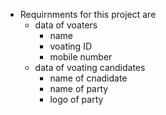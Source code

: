 * Requirnments for this project are
    * data of voaters
        * name
        * voating ID
        * mobile number
    * data of voating candidates
        * name of cnadidate
        * name of party
        * logo of party


        
